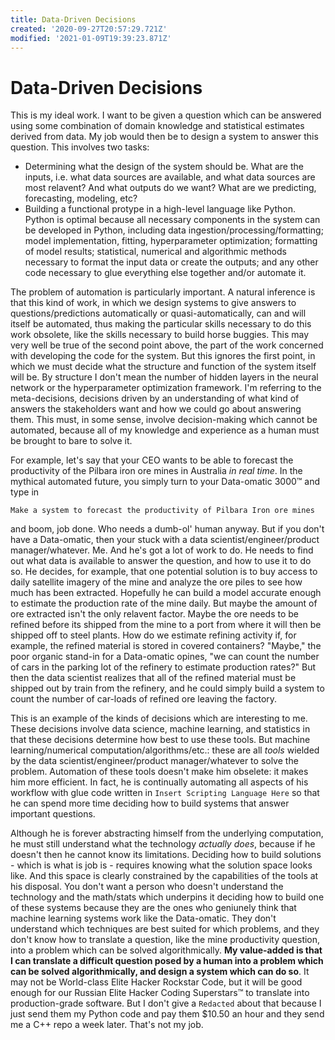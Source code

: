 ```yaml
---
title: Data-Driven Decisions
created: '2020-09-27T20:57:29.721Z'
modified: '2021-01-09T19:39:23.871Z'
---
```


# Data-Driven Decisions

This is my ideal work. I want to be given a question which can be answered using some combination of domain knowledge and statistical estimates derived from data. My job would then be to design a system to answer this question. This involves two tasks:

- Determining what the design of the system should be. What are the inputs, i.e. what data sources are available, and what data sources are most relavent? And what outputs do we want? What are we predicting, forecasting, modeling, etc?
- Building a functional protype in a high-level language like Python. Python is optimal because all necessary components in the system can be developed in Python, including data ingestion/processing/formatting; model implementation, fitting, hyperparameter optimization; formatting of model results; statistical, numerical and algorithmic methods necessary to format the input data or create the outputs; and any other code necessary to glue everything else together and/or automate it.

The problem of automation is particularly important. A natural inference is that this kind of work, in which we design systems to give answers to questions/predictions automatically or quasi-automatically, can and will itself be automated, thus making the particular skills necessary to do this work obsolete, like the skills necessary to build horse buggies. This may very well be true of the second point above, the part of the work concerned with developing the code for the system. But this ignores the first point, in which we must decide what the structure and function of the system itself will be. By structure I don't mean the number of hidden layers in the neural network or the hyperparameter optimization framework. I'm referring to the meta-decisions, decisions driven by an understanding of what kind of answers the stakeholders want and how we could go about answering them. This must, in some sense, involve decision-making which cannot be automated, because all of my knowledge and experience as a human must be brought to bare to solve it. 

For example, let's say that your CEO wants to be able to forecast the productivity of the Pilbara iron ore mines in Australia _in real time_. In the mythical automated future, you simply turn to your Data-omatic 3000™ and type in

`Make a system to forecast the productivity of Pilbara Iron ore mines`

and boom, job done. Who needs a dumb-ol' human anyway. But if you don't have a Data-omatic, then your stuck with a data scientist/engineer/product manager/whatever. Me. And he's got a lot of work to do. He needs to find out what data is available to answer the question, and how to use it to do so. He decides, for example, that one potential solution is to buy access to daily satellite imagery of the mine and analyze the ore piles to see how much has been extracted. Hopefully he can build a model accurate enough to estimate the production rate of the mine daily. But maybe the amount of ore extracted isn't the only relavent factor. Maybe the ore needs to be refined before its shipped from the mine to a port from where it will then be shipped off to steel plants. How do we estimate refining activity if, for example, the refined material is stored in covered containers? "Maybe," the poor organic stand-in for a Data-omatic opines, "we can count the number of cars in the parking lot of the refinery to estimate production rates?" But then the data scientist realizes that all of the refined material must be shipped out by train from the refinery, and he could simply build a system to count the number of car-loads of refined ore leaving the factory. 

This is an example of the kinds of decisions which are interesting to me. These decisions involve data science, machine learning, and statistics in that these decisions determine how best to use these tools. But machine learning/numerical computation/algorithms/etc.: these are all _tools_ wielded by the data scientist/engineer/product manager/whatever to solve the problem. Automation of these tools doesn't make him obselete: it makes him more efficient. In fact, he is continually automating all aspects of his workflow with glue code written in `Insert Scripting Language Here` so that he can spend more time deciding how to build systems that answer important questions. 

Although he is forever abstracting himself from the underlying computation, he must still understand what the technology _actually does_, because if he doesn't then he cannot know its limitations. Deciding how to build solutions - which is what is job is - requires knowing what the solution space looks like. And this space is clearly constrained by the capabilities of the tools at his disposal. You don't want a person who doesn't understand the technology and the math/stats which underpins it deciding how to build one of these systems because they are the ones who geniunely think that machine learning systems work like the Data-omatic. They don't understand which techniques are best suited for which problems, and they don't know how to translate a question, like the mine productivity question, into a problem which can be solved algorithmically. __My value-added is that I can translate a difficult question posed by a human into a problem which can be solved algorithmically, and design a system which can do so__. It may not be World-class Elite Hacker Rockstar Code, but it will be good enough for our Russian Elite Hacker Coding Superstars™ to translate into production-grade software. But I don't give a `Redacted` about that because I just send them my Python code and pay them $10.50 an hour and they send me a C++ repo a week later. That's not my job.

